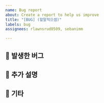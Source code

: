 ```yaml
---
name: Bug report
about: Create a report to help us improve
title: "[BUG] (할말적으셈)"
labels: bug
assignees: rlawnsrud0509, sebanimm

---
```


## 👾 발생한 버그

## 📖 추가 설명

## 🎸 기타
